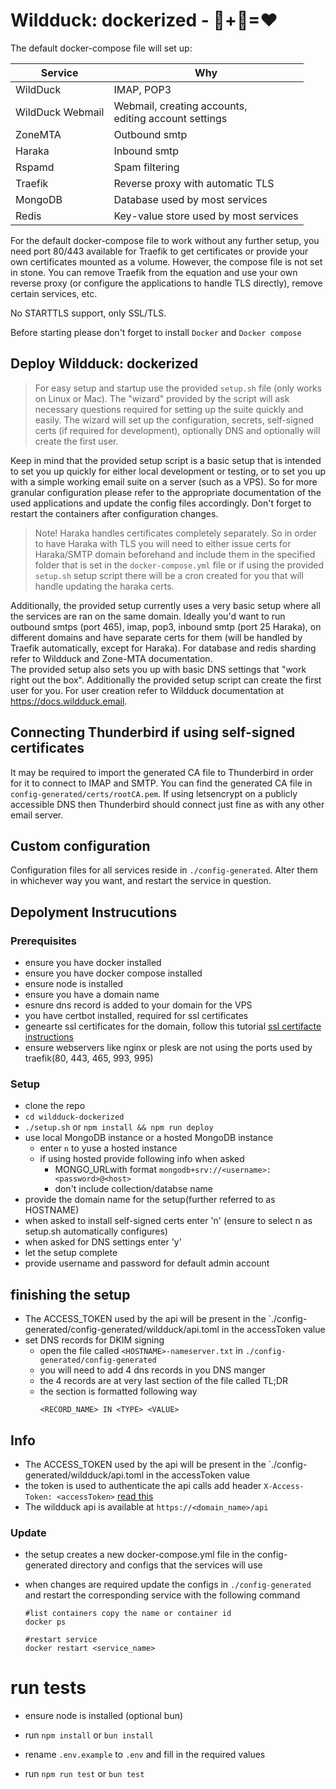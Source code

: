 # Wildduck: dockerized - 🦆+🐋=❤

The default docker-compose file will set up:

| Service          | Why                                                       |
| ---------------- | --------------------------------------------------------- |
| WildDuck         | IMAP, POP3                                                |
| WildDuck Webmail | Webmail, creating accounts, <br> editing account settings |
| ZoneMTA          | Outbound smtp                                             |
| Haraka           | Inbound smtp                                              |
| Rspamd           | Spam filtering                                            |
| Traefik          | Reverse proxy with automatic TLS                          |
| MongoDB          | Database used by most services                            |
| Redis            | Key-value store used by most services                     |

For the default docker-compose file to work without any further setup, you need port 80/443 available for Traefik to get certificates or provide your own certificates mounted as a volume. However, the compose file is not set in stone. You can remove Traefik from the equation and use your own reverse proxy (or configure the applications to handle TLS directly), remove certain services, etc.

No STARTTLS support, only SSL/TLS.

Before starting please don't forget to install `Docker` and `Docker compose`

## Deploy Wildduck: dockerized

> For easy setup and startup use the provided `setup.sh` file (only works on Linux or Mac). The "wizard" provided by the script will ask necessary questions required for setting up the suite quickly and easily. The wizard will set up the configuration, secrets, self-signed certs (if required for development), optionally DNS and optionally will create the first user.

Keep in mind that the provided setup script is a basic setup that is intended to set you up quickly for either local development or testing, or to set you up with a simple working email suite on a server (such as a VPS). So for more granular configuration please refer to the appropriate documentation of the used applications and update the config files accordingly. Don't forget to restart the containers after configuration changes.

> Note! Haraka handles certificates completely separately. So in order to have Haraka with TLS you will need to either issue certs for Haraka/SMTP domain beforehand and include them in the specified folder that is set in the `docker-compose.yml` file or if using the provided `setup.sh` setup script there will be a cron created for you that will handle updating the haraka certs.

Additionally, the provided setup currently uses a very basic setup where all the services are ran on the same domain. Ideally you'd want to run outbound smtps (port 465), imap, pop3, inbound smtp (port 25 Haraka), on different domains and have separate certs for them (will be handled by Traefik automatically, except for Haraka). For database and redis sharding refer to Wildduck and Zone-MTA documentation.  
The provided setup also sets you up with basic DNS settings that "work right out the box". Additionally the provided setup script can create the first user for you. For user creation refer to Wildduck documentation at https://docs.wildduck.email.

## Connecting Thunderbird if using self-signed certificates

It may be required to import the generated CA file to Thunderbird in order for it
to connect to IMAP and SMTP. You can find the generated CA file in `config-generated/certs/rootCA.pem`.
If using letsencrypt on a publicly accessible DNS then Thunderbird should connect just fine
as with any other email server.

## Custom configuration

Configuration files for all services reside in `./config-generated`. Alter them in whichever way you want, and restart the service in question.

## Depolyment Instrucutions

### Prerequisites

- ensure you have docker installed
- ensure you have docker compose installed
- ensure node is installed
- ensure you have a domain name
- esnure dns record is added to your domain for the VPS
- you have certbot installed, required for ssl certificates
- genearte ssl certificates for the domain, follow this tutorial [ssl certifacte instructions](https://certbot.eff.org/instructions?ws=webproduct&os=snap)
- ensure webservers like nginx or plesk are not using the ports used by traefik(80, 443, 465, 993, 995)

### Setup

- clone the repo
- `cd wildduck-dockerized`
- `./setup.sh` or `npm install && npm run deploy`
- use local MongoDB instance or a hosted MongoDB instance
  - enter `n` to yuse a hosted instance
  - if using hosted provide following info when asked
    - MONGO_URLwith format `mongodb+srv://<username>:<password>@<host>`
    - don't include collection/databse name
- provide the domain name for the setup(further referred to as HOSTNAME)
- when asked to install self-signed certs enter 'n' (ensure to select n as setup.sh automatically configures)
- when asked for DNS settings enter 'y'
- let the setup complete
- provide username and password for default admin account

## finishing the setup

- The ACCESS_TOKEN used by the api will be present in the `./config-generated/config-generated/wildduck/api.toml in the accessToken value
- set DNS records for DKIM signing
  - open the file called `<HOSTNAME>-nameserver.txt` in `./config-generated/config-generated`
  - you will need to add 4 dns records in you DNS manger
  - the 4 records are at very last section of the file called TL;DR
  - the section is formatted following way
    ```
    <RECORD_NAME> IN <TYPE> <VALUE>
    ```

## Info

- The ACCESS_TOKEN used by the api will be present in the `./config-generated/wildduck/api.toml in the accessToken value
- the token is used to authenticate the api calls add header `X-Access-Token: <accessToken>` [read this](https://docs.wildduck.email/docs/wildduck-api/wildduck-api)
- The wildduck api is available at `https://<domain_name>/api`

### Update

- the setup creates a new docker-compose.yml file in the config-generated directory and configs that the services will use
- when changes are required update the configs in `./config-generated` and restart the corresponding service with the following command

  ```
  #list containers copy the name or container id
  docker ps

  #restart service
  docker restart <service_name>

  ```

# run tests

- ensure node is installed (optional bun)

- run `npm install` or `bun install`

- rename `.env.example` to `.env` and fill in the required values

- run `npm run test` or `bun test`
